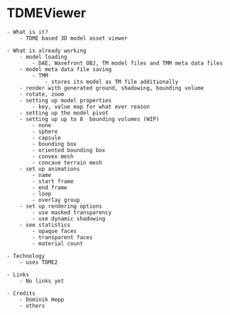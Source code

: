 TDMEViewer
==========

    - What is it?
        - TDME based 3D model asset viewer 

    - What is already working
        - model loading
            - DAE, Wavefront OBJ, TM model files and TMM meta data files
        - model meta data file saving 
            - TMM
                - stores its model as TM file additionally
        - render with generated ground, shadowing, bounding volume
        - rotate, zoom
        - setting up model properties
            - key, value map for what ever reason
        - setting up the model pivot
        - setting up up to 8  bounding volumes (WIP)
            - none
            - sphere
            - capsule
            - bounding box
            - oriented bounding box
            - convex mesh
            - concave terrain mesh
        - set up animations
            - name
            - start frame
            - end frame
            - loop
            - overlay group
        - set up rendering options
            - use masked transparency
            - use dynamic shadowing
        - see statistics
            - opaque faces
            - transparent faces
            - material count

    - Technology
        - uses TDME2

    - Links
        - No links yet

    - Credits
        - Dominik Hepp
        - others
